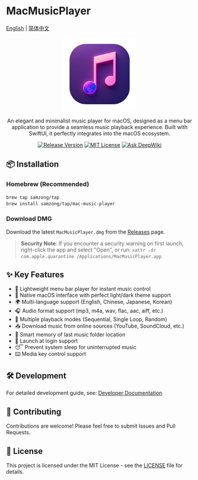 # MacMusicPlayer

[English](README.md) | [简体中文](README_zh.md)

<div align="center">
  <img src="./MacMusicPlayer/Assets.xcassets/AppIcon.appiconset/icon_256x256_2x.png" alt="mac-music-player logo" width="200" />
  <br />
  <p>An elegant and minimalist music player for macOS, designed as a menu bar application to provide a seamless music playback experience. Built with SwiftUI, it perfectly integrates into the macOS ecosystem.</p>
  <p>
    <a href="https://github.com/samzong/MacMusicPlayer/releases"><img src="https://img.shields.io/github/v/release/samzong/MacMusicPlayer" alt="Release Version" /></a>
    <a href="https://github.com/samzong/MacMusicPlayer/blob/main/LICENSE"><img src="https://img.shields.io/github/license/samzong/MacMusicPlayer" alt="MIT License" /></a>
    <a href="https://deepwiki.com/samzong/MacMusicPlayer"><img src="https://deepwiki.com/badge.svg" alt="Ask DeepWiki"></a>
  </p>
</div>

## 📦 Installation

### Homebrew (Recommended)

```bash
brew tap samzong/tap
brew install samzong/tap/mac-music-player
```

### Download DMG

Download the latest `MacMusicPlayer.dmg` from the [Releases](https://github.com/samzong/MacMusicPlayer/releases) page.

> **Security Note**: If you encounter a security warning on first launch, right-click the app and select "Open", or run: `xattr -dr com.apple.quarantine /Applications/MacMusicPlayer.app`

## ✨ Key Features

- 🎵 Lightweight menu bar player for instant music control
- 🎨 Native macOS interface with perfect light/dark theme support
- 🌍 Multi-language support (English, Chinese, Japanese, Korean)
- 🎧 Audio format support (mp3, m4a, wav, flac, aac, aiff, etc.)
- 🔄 Multiple playback modes (Sequential, Single Loop, Random)
- 📥 Download music from online sources (YouTube, SoundCloud, etc.)
- 💾 Smart memory of last music folder location
- 🚀 Launch at login support
- 😴 Prevent system sleep for uninterrupted music
- ⌨️ Media key control support

## 🛠 Development

For detailed development guide, see: [Developer Documentation](docs/developer_guide.md)

## 🤝 Contributing

Contributions are welcome! Please feel free to submit Issues and Pull Requests.

## 📄 License

This project is licensed under the MIT License - see the [LICENSE](LICENSE) file for details.
